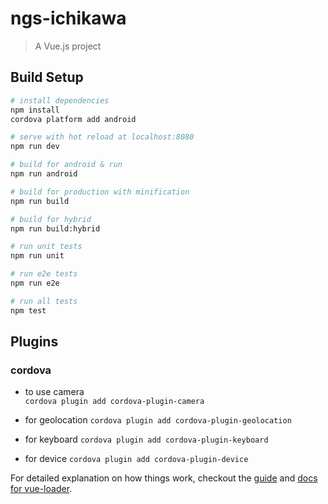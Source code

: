 # ngs-ichikawa

> A Vue.js project

## Build Setup

``` bash
# install dependencies
npm install
cordova platform add android

# serve with hot reload at localhost:8080
npm run dev

# build for android & run
npm run android

# build for production with minification
npm run build

# build for hybrid
npm run build:hybrid

# run unit tests
npm run unit

# run e2e tests
npm run e2e

# run all tests
npm test
```
## Plugins
### cordova
- to use camera  
` cordova plugin add cordova-plugin-camera `

- for geolocation
` cordova plugin add cordova-plugin-geolocation `

- for keyboard
` cordova plugin add cordova-plugin-keyboard `

- for device
` cordova plugin add cordova-plugin-device `

For detailed explanation on how things work, checkout the [guide](http://vuejs-templates.github.io/webpack/) and [docs for vue-loader](http://vuejs.github.io/vue-loader).
